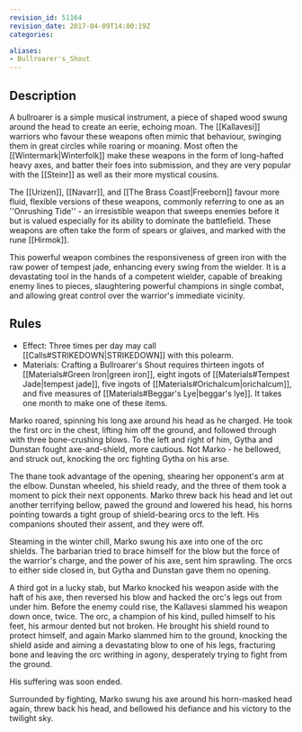 ```yaml
---
revision_id: 51164
revision_date: 2017-04-09T14:00:19Z
categories:

aliases:
- Bullroarer's_Shout
---
```


## Description

A bullroarer is a simple musical instrument, a piece of shaped wood swung around the head to create an eerie, echoing moan. The [[Kallavesi]] warriors who favour these weapons often mimic that behaviour, swinging them in great circles while roaring or moaning. Most often the [[Wintermark|Winterfolk]] make these weapons in the form of long-hafted heavy axes, and batter their foes into submission, and they are very popular with the [[Steinr]] as well as their more mystical cousins.

The [[Urizen]], [[Navarr]], and [[The Brass Coast|Freeborn]] favour more fluid, flexible versions of these weapons, commonly referring to one as an ''Onrushing Tide'' - an irresistible weapon that sweeps enemies before it but is valued especially for its ability to dominate the battlefield. These weapons are often take the form of spears or glaives, and marked with the rune [[Hirmok]]. 

This powerful weapon combines the responsiveness of green iron with the raw power of tempest jade, enhancing every swing from the wielder. It is a devastating tool in the hands of a competent wielder, capable of breaking enemy lines to pieces, slaughtering powerful champions in single combat, and allowing great control over the warrior's immediate vicinity.

## Rules

* Effect: Three times per day may call [[Calls#STRIKEDOWN|STRIKEDOWN]] with this polearm.
* Materials: Crafting a Bullroarer's Shout requires thirteen ingots of [[Materials#Green Iron|green iron]], eight ingots of [[Materials#Tempest Jade|tempest jade]], five ingots of [[Materials#Orichalcum|orichalcum]], and five measures of [[Materials#Beggar's Lye|beggar's lye]]. It takes one month to make one of these items.

Marko roared, spinning his long axe around his head as he charged. He took the first orc in the chest, lifting him off the ground, and followed through with three bone-crushing blows. To the left and right of him, Gytha and Dunstan fought axe-and-shield, more cautious. Not Marko - he bellowed, and struck out, knocking the orc fighting Gytha on his arse. 

The thane took advantage of the opening, shearing her opponent's arm at the elbow. Dunstan wheeled, his shield ready, and the three of them took a moment to pick their next opponents. Marko threw back his head and let out another terrifying bellow, pawed the ground and lowered his head, his horns pointing towards a tight group of shield-bearing orcs to the left. His companions shouted their assent, and they were off.

Steaming in the winter chill, Marko swung his axe into one of the orc shields. The barbarian tried to brace himself for the blow but the force of the warrior's charge, and the power of his axe, sent him sprawling. The orcs to either side closed in, but Gytha and Dunstan gave them no opening. 

A third got in a lucky stab, but Marko knocked his weapon aside with the haft of his axe, then reversed his blow and hacked the orc's legs out from under him. Before the enemy could rise, the Kallavesi slammed his weapon down once, twice. The orc, a champion of his kind, pulled himself to his feet, his armour dented but not broken. He brought his shield round to protect himself, and again Marko slammed him to the ground, knocking the shield aside and aiming a devastating blow to one of his legs, fracturing bone and leaving the orc writhing in agony, desperately trying to fight from the ground. 

His suffering was soon ended.

Surrounded by fighting, Marko swung his axe around his horn-masked head again, threw back his head, and bellowed his defiance and his victory to the twilight sky.
